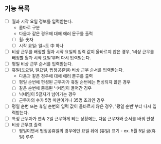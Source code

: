 ## 기능 목록
- [ ] 월과 시작 요일 정보를 입력받는다.
  - 콤마로 구분
  - 다음과 같은 경우에 대해 에러 문구를 출력
  - [ ] 월: 숫자
  - [ ] 시작 요일: 일~토 中 하나
- [ ] 비상 근무를 배정할 월과 시작 요일의 입력 값이 올바르지 않은 경우, '비상 근무를 배정할 월과 시작 요일'부터 다시 입력받는다.
- [ ] 평일 비상 근무 순서를 입력받는다.
- [ ] 휴일(토요일, 일요일, 법정공휴일) 비상 근무 순서를 입력받는다.
  - 다음과 같은 경우에 대해 에러 문구를 출력
  - [ ] 평일 순번에 편성된 근무자가 휴일 순번에는 편성되지 않은 경우
  - [ ] 같은 순번에 중복된 닉네임이 들어간 경우
  - [ ] 닉네임이 5글자가 넘어가는 경우
  - [ ] 근무자의 수가 5명 미만이거나 35명 초과인 경우
- [ ] 평일 순번 또는 휴일 순번의 입력 값이 올바르지 않은 경우, '평일 순번'부터 다시 입력받는다.
- [ ] 특정 근무자가 연속 2일 근무하게 되는 상황에는, 다음 근무자와 순서를 바꿔 편성
- [ ] 비상 근무표 출력
  - [ ] 평일이면서 법정공휴일의 경우에만 요일 뒤에 (휴일) 표기 - ex. 5월 5일 금(휴일) 루루